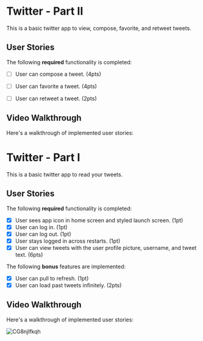 # Twitter - Part II

This is a basic twitter app to view, compose, favorite, and retweet tweets.

## User Stories

The following **required** functionality is completed:

- [ ] User can compose a tweet. (4pts)
- [ ] User can favorite a tweet. (4pts)
- [ ] User can retweet a tweet. (2pts)


## Video Walkthrough

Here's a walkthrough of implemented user stories:










# Twitter - Part I

This is a basic twitter app to read your tweets.

## User Stories

The following **required** functionality is completed:

- [x] User sees app icon in home screen and styled launch screen. (1pt)
- [x] User can log in. (1pt)
- [x] User can log out. (1pt)
- [x] User stays logged in across restarts. (1pt)
- [x] User can view tweets with the user profile picture, username, and tweet text. (6pts)

The following **bonus** features are implemented:

- [x] User can pull to refresh. (1pt)
- [x] User can load past tweets infinitely. (2pts)

## Video Walkthrough

Here's a walkthrough of implemented user stories:

![CG8njlfkqh](https://user-images.githubusercontent.com/79591114/148559180-a74dfc7a-9771-4bf0-be2d-a1a62aaf32ad.gif)

